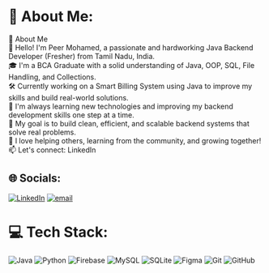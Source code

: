 # 💫 About Me:
🌟 About Me<br>👋 Hello! I'm Peer Mohamed, a passionate and hardworking Java Backend Developer (Fresher) from Tamil Nadu, India.<br>🎓 I'm a BCA Graduate with a solid understanding of Java, OOP, SQL, File Handling, and Collections.<br>🛠️ Currently working on a Smart Billing System using Java to improve my skills and build real-world solutions.<br>🌱 I'm always learning new technologies and improving my backend development skills one step at a time.<br>🚀 My goal is to build clean, efficient, and scalable backend systems that solve real problems.<br>💬 I love helping others, learning from the community, and growing together!<br>📫 Let's connect: LinkedIn


## 🌐 Socials:
[![LinkedIn](https://img.shields.io/badge/LinkedIn-%230077B5.svg?logo=linkedin&logoColor=white)](https://linkedin.com/in/codewithbeer) [![email](https://img.shields.io/badge/Email-D14836?logo=gmail&logoColor=white)](mailto:codewithbeer.dev@gmail.com) 

# 💻 Tech Stack:
![Java](https://img.shields.io/badge/java-%23ED8B00.svg?style=for-the-badge&logo=openjdk&logoColor=white) ![Python](https://img.shields.io/badge/python-3670A0?style=for-the-badge&logo=python&logoColor=ffdd54) ![Firebase](https://img.shields.io/badge/firebase-a08021?style=for-the-badge&logo=firebase&logoColor=ffcd34) ![MySQL](https://img.shields.io/badge/mysql-4479A1.svg?style=for-the-badge&logo=mysql&logoColor=white) ![SQLite](https://img.shields.io/badge/sqlite-%2307405e.svg?style=for-the-badge&logo=sqlite&logoColor=white) ![Figma](https://img.shields.io/badge/figma-%23F24E1E.svg?style=for-the-badge&logo=figma&logoColor=white) ![Git](https://img.shields.io/badge/git-%23F05033.svg?style=for-the-badge&logo=git&logoColor=white) ![GitHub](https://img.shields.io/badge/github-%23121011.svg?style=for-the-badge&logo=github&logoColor=white)
